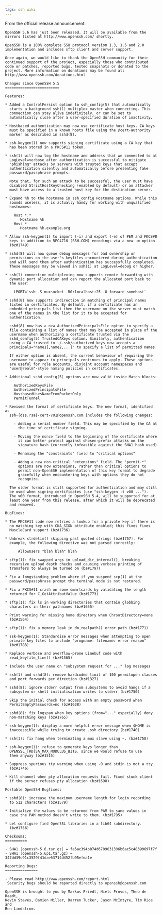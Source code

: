 ```yaml
---
tags: ssh wiki
---
```


From the official release announcement:

    OpenSSH 5.6 has just been released. It will be available from the
    mirrors listed at http://www.openssh.com/ shortly.

    OpenSSH is a 100% complete SSH protocol version 1.3, 1.5 and 2.0
    implementation and includes sftp client and server support.

    Once again, we would like to thank the OpenSSH community for their
    continued support of the project, especially those who contributed
    code or patches, reported bugs, tested snapshots or donated to the
    project. More information on donations may be found at:
    http://www.openssh.com/donations.html

    Changes since OpenSSH 5.5
    =========================

    Features:

    * Added a ControlPersist option to ssh_config(5) that automatically
      starts a background ssh(1) multiplex master when connecting. This
      connection can stay alive indefinitely, or can be set to
      automatically close after a user-specified duration of inactivity.

    * Hostbased authentication may now use certificate host keys. CA keys
      must be specified in a known_hosts file using the @cert-authority
      marker as described in sshd(8).

    * ssh-keygen(1) now supports signing certificate using a CA key that
      has been stored in a PKCS#11 token.

    * ssh(1) will now log the hostname and address that we connected to at
      LogLevel=verbose after authentication is successful to mitigate
      "phishing" attacks by servers with trusted keys that accept
      authentication silently and automatically before presenting fake
      password/passphrase prompts.

      Note that, for such an attack to be successful, the user must have
      disabled StrictHostKeyChecking (enabled by default) or an attacker
      must have access to a trusted host key for the destination server.

    * Expand %h to the hostname in ssh_config Hostname options. While this
      sounds useless, it is actually handy for working with unqualified
      hostnames:

        Host *.*
           Hostname %h
        Host *
           Hostname %h.example.org

    * Allow ssh-keygen(1) to import (-i) and export (-e) of PEM and PKCS#8
      keys in addition to RFC4716 (SSH.COM) encodings via a new -m option
      (bz#1749)

    * sshd(8) will now queue debug messages for bad ownership or
      permissions on the user's keyfiles encountered during authentication
      and will send them after authentication has successfully completed.
      These messages may be viewed in ssh(1) at LogLevel=debug or higher.

    * ssh(1) connection multiplexing now supports remote forwarding with
      dynamic port allocation and can report the allocated port back to
      the user:

        LPORT=`ssh -S muxsocket -R0:localhost:25 -O forward somehost`

    * sshd(8) now supports indirection in matching of principal names
      listed in certificates. By default, if a certificate has an
      embedded principals list then the username on the server must match
      one of the names in the list for it to be accepted for
      authentication.

      sshd(8) now has a new AuthorizedPrincipalsFile option to specify a
      file containing a list of names that may be accepted in place of the
      username when authorizing a certificate trusted via the
      sshd_config(5) TrustedCAKeys option. Similarly, authentication
      using a CA trusted in ~/.ssh/authorized_keys now accepts a
      principals="name1[,name2,...]" to specify a list of permitted names.

      If either option is absent, the current behaviour of requiring the
      username to appear in principals continues to apply. These options
      are useful for role accounts, disjoint account namespaces and
      "user@realm"-style naming policies in certificates.

    * Additional sshd_config(5) options are now valid inside Match blocks:

        AuthorizedKeysFile
        AuthorizedPrincipalsFile
        HostbasedUsesNameFromPacketOnly
        PermitTunnel

    * Revised the format of certificate keys. The new format, identified as
      ssh-{dss,rsa}-cert-v01@openssh.com includes the following changes:

        - Adding a serial number field. This may be specified by the CA at
          the time of certificate signing.

        - Moving the nonce field to the beginning of the certificate where
          it can better protect against chosen-prefix attacks on the
          signature hash (currently infeasible against the SHA1 hash used)

        - Renaming the "constraints" field to "critical options"

        - Addng a new non-critical "extensions" field. The "permit-*"
          options are now extensions, rather than critical options to
          permit non-OpenSSH implementation of this key format to degrade
          gracefully when encountering keys with options they do not
          recognize.

      The older format is still supported for authentication and may still
      be used when signing certificates (use "ssh-keygen -t v00 ...").
      The v00 format, introduced in OpenSSH 5.4, will be supported for at
      least one year from this release, after which it will be deprecated
      and removed.

    BugFixes:

    * The PKCS#11 code now retries a lookup for a private key if there is
      no matching key with CKA_SIGN attribute enabled; this fixes fixes
      MuscleCard support (bz#1736)

    * Unbreak strdelim() skipping past quoted strings (bz#1757). For
      example, the following directive was not parsed correctly:

          AllowUsers "blah blah" blah

    * sftp(1): fix swapped args in upload_dir_internal(), breaking
      recursive upload depth checks and causing verbose printing of
      transfers to always be turned on (bz#1797)

    * Fix a longstanding problem where if you suspend scp(1) at the
      password/passphrase prompt the terminal mode is not restored.

    * Fix a PKCS#11 crash on some smartcards by validating the length
      returned for C_GetAttributValue (bz#1773)

    * sftp(1): fix ls in working directories that contain globbing
      characters in their pathnames (bz#1655)

    * Print warning for missing home directory when ChrootDirectory=none
      (bz#1564)

    * sftp(1): fix a memory leak in do_realpath() error path (bz#1771)

    * ssk-keygen(1): Standardise error messages when attempting to open
      private key files to include "progname: filename: error reason"
      (bz#1783)

    * Replace verbose and overflow-prone Linebuf code with
      read_keyfile_line() (bz#1565)

    * Include the user name on "subsystem request for ..." log messages

    * ssh(1) and sshd(8): remove hardcoded limit of 100 permitopen clauses
      and port forwards per direction (bz#1327)

    * sshd(8): ignore stderr output from subsystems to avoid hangs if a
      subsystem or shell initialisation writes to stderr (bz#1750)

    * Skip the initial check for access with an empty password when
      PermitEmptyPasswords=no (bz#1638)

    * sshd(8): fix logspam when key options (from="..." especially) deny
      non-matching keys (bz#1765)

    * ssh-keygen(1): display a more helpful error message when $HOME is
      inaccessible while trying to create .ssh directory (bz#1740)

    * ssh(1): fix hang when terminating a mux slave using ~. (bz#1758)

    * ssh-keygen(1): refuse to generate keys longer than
      OPENSSL_[RD]SA_MAX_MODULUS_BITS, since we would refuse to use
      them anyway (bz#1516)

    * Suppress spurious tty warning when using -O and stdin is not a tty
      (bz#1746)

    * Kill channel when pty allocation requests fail. Fixed stuck client
      if the server refuses pty allocation (bz#1698)

    Portable OpenSSH Bugfixes:

    * sshd(8): increase the maximum username length for login recording
      to 512 characters (bz#1579)

    * Initialize the values to be returned from PAM to sane values in
      case the PAM method doesn't write to them. (bz#1795)

    * Let configure find OpenSSL libraries in a lib64 subdirectory.
      (bz#1756)

    Checksums:
    ==========

    - SHA1 (openssh-5.6.tar.gz) = fa5ac394b874d6709031306b6ac5c48399697f7f
    - SHA1 (openssh-5.6p1.tar.gz) = 347dd39c91c3529f41dae63714d452fb95efea1e

    Reporting Bugs:
    ===============

    - Please read http://www.openssh.com/report.html
     Security bugs should be reported directly to openssh@openssh.com

    OpenSSH is brought to you by Markus Friedl, Niels Provos, Theo de Raadt,
    Kevin Steves, Damien Miller, Darren Tucker, Jason McIntyre, Tim Rice and
    Ben Lindstrom.
